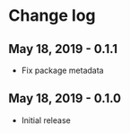 # Change log

## May 18, 2019 - 0.1.1

- Fix package metadata

## May 18, 2019 - 0.1.0

- Initial release
